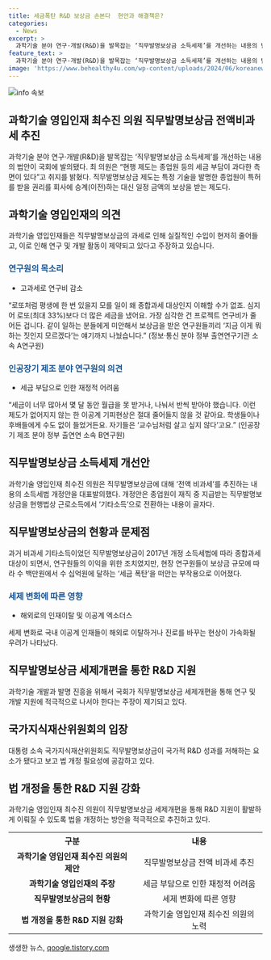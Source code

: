 ```yaml
---
title: 세금폭탄 R&D 보상금 손본다  현안과 해결책은?
categories:
  - News
excerpt: >
  과학기술 분야 연구·개발(R&D)을 발목잡는 ‘직무발명보상금 소득세제’를 개선하는 내용의 법안이 국회에 발의됐다. 현행 제도가 연구원들에게 과도한 세금을 부과하면서 기술 개발에 부정적 영향을 미치고 있어 이에 대한 개선이 필요하다는 지적이다. 과학기술 영입인재 출신인 최수진 의원이 직무발명보상금을 전액 비과세로 추진하는 내용의 소득세법 개정안을 대표발의했다. 현재의 세제가 이공계 인재들의 이탈을 가속화시키고 있어 국내 R&D 성과를 저해하는 요소로 작용하고 있다는 우려가 제기되고 있다.
feature_text: >
  과학기술 분야 연구·개발(R&D)을 발목잡는 ‘직무발명보상금 소득세제’를 개선하는 내용의 법안이 국회에 발의됐다. 현행 제도가 연구원들에게 과도한 세금을 부과하면서 기술 개발에 부정적 영향을 미치고 있어 이에 대한 개선이 필요하다는 지적이다. 과학기술 영입인재 출신인 최수진 의원이 직무발명보상금을 전액 비과세로 추진하는 내용의 소득세법 개정안을 대표발의했다. 현재의 세제가 이공계 인재들의 이탈을 가속화시키고 있어 국내 R&D 성과를 저해하는 요소로 작용하고 있다는 우려가 제기되고 있다.
image: 'https://www.behealthy4u.com/wp-content/uploads/2024/06/koreanews.jpg'
---
```


<p><img src="https://www.behealthy4u.com/wp-content/uploads/2024/06/koreanews.jpg" alt="info 속보" /></p>

<h2 data-ke-size="size26">과학기술 영입인재 최수진 의원 직무발명보상금 전액비과세 추진</h2>

<p data-ke-size="size16">과학기술 분야 연구·개발(R&D)을 발목잡는 ‘직무발명보상금 소득세제’를 개선하는 내용의 법안이 국회에 발의됐다. 최 의원은 “현행 제도는 종업원 등의 세금 부담이 과다한 측면이 있다”고 취지를 밝혔다. 직무발명보상금 제도는 특정 기술을 발명한 종업원이 특허를 받을 권리를 회사에 승계(이전)하는 대신 일정 금액의 보상을 받는 제도다.</p>

<h2 data-ke-size="size26">과학기술 영입인재의 의견</h2>

<p data-ke-size="size16">과학기술 영입인재들은 직무발명보상금의 과세로 인해 실질적인 수입이 현저히 줄어들고, 이로 인해 연구 및 개발 활동이 제약되고 있다고 주장하고 있습니다.</p>

<h3><b><span style="color: #1a5490;">연구원의 목소리</span></b></h3>

<ul>
  <li>고과세로 연구비 감소</li>
</ul>

<p data-ke-size="size16">“로또처럼 평생에 한 번 있을지 모를 일이 왜 종합과세 대상인지 이해할 수가 없죠. 심지어 로또(최대 33%)보다 더 많은 세금을 냈어요. 가장 심각한 건 프로젝트 연구비가 줄어든 겁니다. 같이 일하는 분들에게 미안해서 보상금을 받은 연구원들끼리 ‘지금 이게 뭐 하는 짓인지 모르겠다’는 얘기까지 나눴습니다.” (정보·통신 분야 정부 출연연구기관 소속 A연구원)</p>

<h3><b><span style="color: #1a5490;">인공장기 제조 분야 연구원의 의견</span></b></h3>

<ul>
  <li>세금 부담으로 인한 재정적 어려움</li>
</ul>

<p data-ke-size="size16">“세금이 너무 많아서 몇 달 동안 월급을 못 받거나, 나눠서 반씩 받아야 했습니다. 이런 제도가 없어지지 않는 한 이공계 기피현상은 절대 줄어들지 않을 것 같아요. 학생들이나 후배들에게 수도 없이 들었거든요. 자기들은 ‘교수님처럼 살고 싶지 않다’고요.” (인공장기 제조 분야 정부 출연연 소속 B연구원)</p>

<h2 data-ke-size="size26">직무발명보상금 소득세제 개선안</h2>

<p data-ke-size="size16">과학기술 영입인재 최수진 의원은 직무발명보상금에 대해 ‘전액 비과세’를 추진하는 내용의 소득세법 개정안을 대표발의했다. 개정안은 종업원이 재직 중 지급받는 직무발명보상금을 현행법상 근로소득에서 ‘기타소득’으로 전환하는 내용이 골자다.</p>

<h2 data-ke-size="size26">직무발명보상금의 현황과 문제점</h2>

<p data-ke-size="size16">과거 비과세 기타소득이었던 직무발명보상금이 2017년 개정 소득세법에 따라 종합과세 대상이 되면서, 연구원들의 이익을 위한 조치였지만, 현장 연구원들이 보상금 규모에 따라 수 백만원에서 수 십억원에 달하는 ‘세금 폭탄’을 떠안는 부작용으로 이어졌다.</p>

<h3><b><span style="color: #1a5490;">세제 변화에 따른 영향</span></b></h3>

<ul>
  <li>해외로의 인재이탈 및 이공계 엑소더스</li>
</ul>

<p data-ke-size="size16">세제 변화로 국내 이공계 인재들이 해외로 이탈하거나 진로를 바꾸는 현상이 가속화될 우려가 나타났다.</p>

<h2 data-ke-size="size26">직무발명보상금 세제개편을 통한 R&D 지원</h2>

<p data-ke-size="size16">과학기술 개발과 발명 진흥을 위해서 국회가 직무발명보상금 세제개편을 통해 연구 및 개발 지원에 적극적으로 나서야 한다는 주장이 제기되고 있다.</p>

<h2 data-ke-size="size26">국가지식재산위원회의 입장</h2>

<p data-ke-size="size16">대통령 소속 국가지식재산위원회도 직무발명보상금이 국가적 R&D 성과를 저해하는 요소가 됐다고 보고 법 개정 필요성에 공감하고 있다.</p>

<h2 data-ke-size="size26">법 개정을 통한 R&D 지원 강화</h2>

<p data-ke-size="size16">과학기술 영입인재 최수진 의원이 직무발명보상금 세제개편을 통해 R&D 지원이 활발하게 이뤄질 수 있도록 법을 개정하는 방안을 적극적으로 추진하고 있다.</p>

<table>
  <tr>
    <th><b>구분</b></th>
    <th><b>내용</b></th>
  </tr>
  <tr>
    <td style="text-align: center; height: 17px;"><b>과학기술 영입인재 최수진 의원의 제안</b></td>
    <td style="text-align: center; height: 17px;">직무발명보상금 전액 비과세 추진</td>
  </tr>
  <tr>
    <td style="text-align: center; height: 17px;"><b>과학기술 영입인재의 주장</b></td>
    <td style="text-align: center; height: 17px;">세금 부담으로 인한 재정적 어려움</td>
  </tr>
  <tr>
    <td style="text-align: center; height: 17px;"><b>직무발명보상금의 현황</b></td>
    <td style="text-align: center; height: 17px;">세제 변화에 따른 영향</td>
  </tr>
  <tr>
    <td style="text-align: center; height: 17px;"><b>법 개정을 통한 R&D 지원 강화</b></td>
    <td style="text-align: center; height: 17px;">과학기술 영입인재 최수진 의원의 노력</td>
  </tr>
</table>
생생한 뉴스, <a href="https://qoogle.tistory.com" rel="dofollow">qoogle.tistory.com</a>


